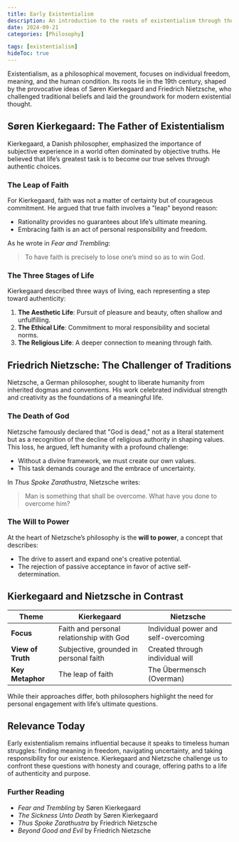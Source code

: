 ```yaml
---
title: Early Existentialism
description: An introduction to the roots of existentialism through the works of Søren Kierkegaard and Friedrich Nietzsche.
date: 2024-09-21
categories: [Philosophy]

tags: [existentialism]
hideToc: true
---
```


Existentialism, as a philosophical movement, focuses on individual freedom, meaning, and the human condition. Its roots lie in the 19th century, shaped by the provocative ideas of Søren Kierkegaard and Friedrich Nietzsche, who challenged traditional beliefs and laid the groundwork for modern existential thought.

## Søren Kierkegaard: The Father of Existentialism

Kierkegaard, a Danish philosopher, emphasized the importance of subjective experience in a world often dominated by objective truths. He believed that life’s greatest task is to become our true selves through authentic choices.

### The Leap of Faith

For Kierkegaard, faith was not a matter of certainty but of courageous commitment. He argued that true faith involves a "leap" beyond reason:

- Rationality provides no guarantees about life’s ultimate meaning.
- Embracing faith is an act of personal responsibility and freedom.

As he wrote in *Fear and Trembling*:  
> To have faith is precisely to lose one’s mind so as to win God.

### The Three Stages of Life

Kierkegaard described three ways of living, each representing a step toward authenticity:

1. **The Aesthetic Life**: Pursuit of pleasure and beauty, often shallow and unfulfilling.
2. **The Ethical Life**: Commitment to moral responsibility and societal norms.
3. **The Religious Life**: A deeper connection to meaning through faith.

## Friedrich Nietzsche: The Challenger of Traditions

Nietzsche, a German philosopher, sought to liberate humanity from inherited dogmas and conventions. His work celebrated individual strength and creativity as the foundations of a meaningful life.

### The Death of God

Nietzsche famously declared that "God is dead," not as a literal statement but as a recognition of the decline of religious authority in shaping values. This loss, he argued, left humanity with a profound challenge:

- Without a divine framework, we must create our own values.
- This task demands courage and the embrace of uncertainty.

In *Thus Spoke Zarathustra*, Nietzsche writes:  
> Man is something that shall be overcome. What have you done to overcome him?

### The Will to Power

At the heart of Nietzsche’s philosophy is the **will to power**, a concept that describes:

- The drive to assert and expand one's creative potential.
- The rejection of passive acceptance in favor of active self-determination.

## Kierkegaard and Nietzsche in Contrast

| Theme                | Kierkegaard                            | Nietzsche                               |
|-----------------------|----------------------------------------|-----------------------------------------|
| **Focus**            | Faith and personal relationship with God | Individual power and self-overcoming    |
| **View of Truth**    | Subjective, grounded in personal faith | Created through individual will         |
| **Key Metaphor**     | The leap of faith                     | The Übermensch (Overman)                |

While their approaches differ, both philosophers highlight the need for personal engagement with life’s ultimate questions.

## Relevance Today

Early existentialism remains influential because it speaks to timeless human struggles: finding meaning in freedom, navigating uncertainty, and taking responsibility for our existence. Kierkegaard and Nietzsche challenge us to confront these questions with honesty and courage, offering paths to a life of authenticity and purpose.

### Further Reading

- *Fear and Trembling* by Søren Kierkegaard
- *The Sickness Unto Death* by Søren Kierkegaard
- *Thus Spoke Zarathustra* by Friedrich Nietzsche
- *Beyond Good and Evil* by Friedrich Nietzsche
